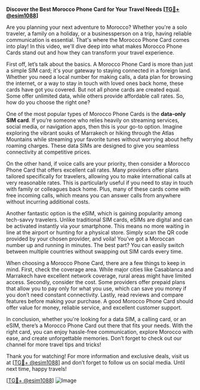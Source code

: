 **Discover the Best Morocco Phone Card for Your Travel Needs [[TG💪+ @esim1088](https://t.me/s/esim1088)]**

Are you planning your next adventure to Morocco? Whether you're a solo traveler, a family on a holiday, or a businessperson on a trip, having reliable communication is essential. That's where the Morocco Phone Card comes into play! In this video, we'll dive deep into what makes Morocco Phone Cards stand out and how they can transform your travel experience.

First off, let’s talk about the basics. A Morocco Phone Card is more than just a simple SIM card; it's your gateway to staying connected in a foreign land. Whether you need a local number for making calls, a data plan for browsing the internet, or a way to stay in touch with loved ones back home, these cards have got you covered. But not all phone cards are created equal. Some offer unlimited data, while others provide affordable call rates. So, how do you choose the right one?

One of the most popular types of Morocco Phone Cards is the **data-only SIM card**. If you’re someone who relies heavily on streaming services, social media, or navigation apps, then this is your go-to option. Imagine exploring the vibrant souks of Marrakech or hiking through the Atlas Mountains while streaming your favorite tunes without worrying about hefty roaming charges. These data SIMs are designed to give you seamless connectivity at competitive prices.

On the other hand, if voice calls are your priority, then consider a Morocco Phone Card that offers excellent call rates. Many providers offer plans tailored specifically for travelers, allowing you to make international calls at very reasonable rates. This is particularly useful if you need to stay in touch with family or colleagues back home. Plus, many of these cards come with free incoming calls, which means you can answer calls from anywhere without incurring additional costs.

Another fantastic option is the eSIM, which is gaining popularity among tech-savvy travelers. Unlike traditional SIM cards, eSIMs are digital and can be activated instantly via your smartphone. This means no more waiting in line at the airport or hunting for a physical store. Simply scan the QR code provided by your chosen provider, and voila! You’ve got a Moroccan number up and running in minutes. The best part? You can easily switch between multiple countries without swapping out SIM cards every time.

When choosing a Morocco Phone Card, there are a few things to keep in mind. First, check the coverage area. While major cities like Casablanca and Marrakech have excellent network coverage, rural areas might have limited access. Secondly, consider the cost. Some providers offer prepaid plans that allow you to pay only for what you use, which can save you money if you don’t need constant connectivity. Lastly, read reviews and compare features before making your purchase. A good Morocco Phone Card should offer value for money, reliable service, and excellent customer support.

In conclusion, whether you're looking for a data SIM, a calling card, or an eSIM, there’s a Morocco Phone Card out there that fits your needs. With the right card, you can enjoy hassle-free communication, explore Morocco with ease, and create unforgettable memories. Don’t forget to check out our channel for more travel tips and tricks!

Thank you for watching! For more information and exclusive deals, visit us at [[TG💪+ @esim1088](https://t.me/s/esim1088)] and don’t forget to follow us on social media. Until next time, happy travels! 

[[TG💪+ @esim1088](https://t.me/s/esim1088)] ![Image](https://i.postimg.cc/Y0z9fWf4/image.png)